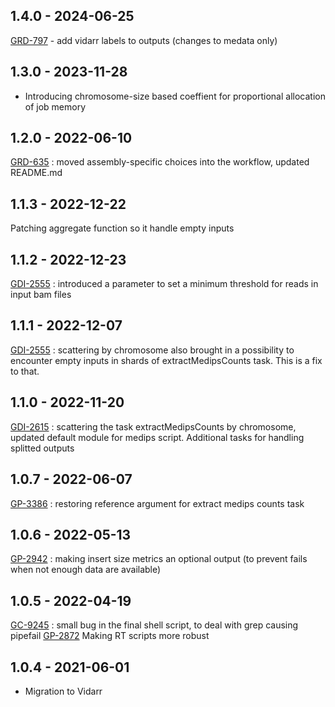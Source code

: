 ## 1.4.0 - 2024-06-25
[GRD-797](https://jira.oicr.on.ca/browse/GRD-797) - add vidarr labels to outputs (changes to medata only)
## 1.3.0 - 2023-11-28
- Introducing chromosome-size based coeffient for proportional allocation of job memory
## 1.2.0 - 2022-06-10
[GRD-635](https://jira.oicr.on.ca/browse/GRD-635) : moved assembly-specific choices into the workflow, updated README.md
## 1.1.3 - 2022-12-22
Patching aggregate function so it handle empty inputs
## 1.1.2 - 2022-12-23
[GDI-2555](https://jira.oicr.on.ca/browse/GDI-2555) : introduced a parameter to set a minimum threshold for reads in input bam files
## 1.1.1 - 2022-12-07
[GDI-2555](https://jira.oicr.on.ca/browse/GDI-2555) : scattering by chromosome also brought in a possibility to encounter empty inputs in shards of extractMedipsCounts task. This is a fix to that.
## 1.1.0 - 2022-11-20
[GDI-2615](https://jira.oicr.on.ca/browse/GDI-2615) : scattering the task extractMedipsCounts by chromosome, updated default module for medips script. Additional tasks for handling splitted outputs
## 1.0.7 - 2022-06-07
[GP-3386](https://jira.oicr.on.ca/browse/GP-3386) : restoring reference argument for extract medips counts task
## 1.0.6 - 2022-05-13
[GP-2942](https://jira.oicr.on.ca/browse/GP-2942) : making insert size metrics an optional output (to prevent fails when not enough data are available)
## 1.0.5 - 2022-04-19
[GC-9245](https://jira.oicr.on.ca/browse/GC-9245) : small bug in the final shell script, to deal with grep causing pipefail
[GP-2872](https://jira.oicr.on.ca/browse/GP-2872) Making RT scripts more robust
## 1.0.4 - 2021-06-01
- Migration to Vidarr
